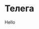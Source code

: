 <html>
<head>
    <meta charset="UTF-8">
    <title>Форма</title>
</head>
<body>
    <div id="main">
        <h1>Телега</h1>
        <p>Hello</p>
    </div>
</body>

</html>
